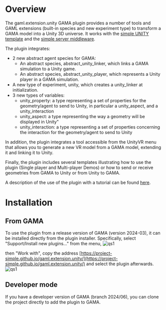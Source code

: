 # Overview
The gaml.extension.unity GAMA plugin  provides a number of tools and GAML extensions (built-in species and new experiment type) to transform a GAMA model into a Unity 3D universe.
It works with the [simple UNITY template](https://github.com/project-SIMPLE/simple.toolchain/tree/2024-06/Unity%20Template) and the [simple server middleware](https://github.com/project-SIMPLE/GamaServerMiddleware). 

The plugin integrates:
* 2 new abstract agent species for GAMA: 
    * An abstract species, abstract_unity_linker, which links a GAMA simulation to a Unity game. 
    * An abstract species, abstract_unity_player, which represents a Unity player in a GAMA simulation.
* A new type of experiment, unity, which creates a unity_linker at initialization.
* 3 new types of variables:
    * unity_property: a type representing a set of properties for the geometry/agent to send to Unity, in particular a unity_aspect, and a unity_interaction
    * unity_aspect: a type representing the way a geometry will be displayed in Unity"
    * unity_interaction: a type representing a set of properties concerning the interaction for the geometry/agent to send to Unity

In addition, the plugin integrates a tool accessible from the UnityVR menu that allows you to generate a new VR model from a GAMA model, extending it and linking it to Unity. 

Finally, the plugin includes several templates illustrating how to use the plugin (Single player and Multi-player Demos) or how to send or receive geometries from GAMA to Unity or from Unity to GAMA. 

A description of the use of the plugin with a tutorial can be found [here](https://github.com/project-SIMPLE/simple.toolchain/wiki/Tutorial-%E2%80%90-From-GAMA-model-to-Virtual-Universe-%E2%80%90-case-of-a-traffic-model).

# Installation

## From GAMA
To use the plugin from a release version of GAMA (version 2024-03), it can be installed directly from the plugin installer.
Specifically, select "Support/Install new plugins..." from the menu, 
![qs1](https://github.com/project-SIMPLE/simple.toolchain/blob/2024-06/Resources/Images/InstallPlugin.png)

then "Work with", copy the address [https://project-simple.github.io/gaml.extension.unity/](https://project-simple.github.io/gaml.extension.unity/) and select the plugin afterwards.
![qs1](https://github.com/project-SIMPLE/simple.toolchain/blob/2024-06/Resources/Images/Plugin.png)

## Developer mode 
If you have a developer version of GAMA (branch 2024/06), you can clone the project directly to add the plugin to GAMA. 


 
